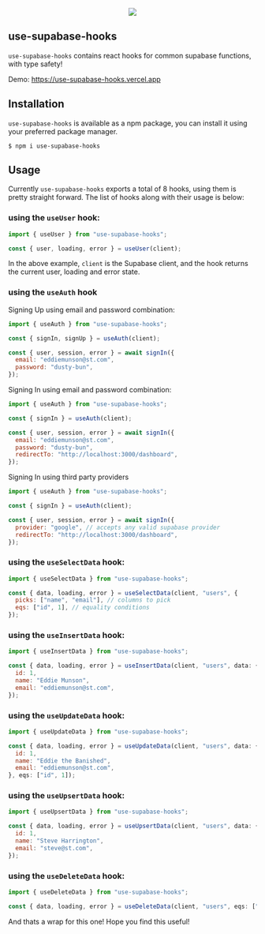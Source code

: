<p align="center">
  <img src="https://user-images.githubusercontent.com/77309809/183580340-29c69e0a-bb03-4f35-afd5-41846b947976.svg" />
</p>

## use-supabase-hooks

`use-supabase-hooks` contains react hooks for common supabase functions, with type safety!

Demo: https://use-supabase-hooks.vercel.app

## Installation

`use-supabase-hooks` is available as a npm package, you can install it using your preferred package manager.

```
$ npm i use-supabase-hooks
```

## Usage

Currently `use-supabase-hooks` exports a total of 8 hooks, using them is pretty straight forward. The list of hooks along with their usage is below:

### using the `useUser` hook:

```jsx
import { useUser } from "use-supabase-hooks";

const { user, loading, error } = useUser(client);
```

In the above example, `client` is the Supabase client, and the hook returns the current user, loading and error state.

### using the `useAuth` hook

Signing Up using email and password combination:

```jsx
import { useAuth } from "use-supabase-hooks";

const { signIn, signUp } = useAuth(client);

const { user, session, error } = await signIn({
  email: "eddiemunson@st.com",
  password: "dusty-bun",
});
```

Signing In using email and password combination:

```jsx
import { useAuth } from "use-supabase-hooks";

const { signIn } = useAuth(client);

const { user, session, error } = await signIn({
  email: "eddiemunson@st.com",
  password: "dusty-bun",
  redirectTo: "http://localhost:3000/dashboard",
});
```

Signing In using third party providers

```jsx
import { useAuth } from "use-supabase-hooks";

const { signIn } = useAuth(client);

const { user, session, error } = await signIn({
  provider: "google", // accepts any valid supabase provider
  redirectTo: "http://localhost:3000/dashboard",
});
```

### using the `useSelectData` hook:

```jsx
import { useSelectData } from "use-supabase-hooks";

const { data, loading, error } = useSelectData(client, "users", {
  picks: ["name", "email"], // columns to pick
  eqs: ["id", 1], // equality conditions
});
```

### using the `useInsertData` hook:

```jsx
import { useInsertData } from "use-supabase-hooks";

const { data, loading, error } = useInsertData(client, "users", data: {
  id: 1,
  name: "Eddie Munson",
  email: "eddiemunson@st.com",
});
```

### using the `useUpdateData` hook:

```jsx
import { useUpdateData } from "use-supabase-hooks";

const { data, loading, error } = useUpdateData(client, "users", data: {
  id: 1,
  name: "Eddie the Banished",
  email: "eddiemunson@st.com",
}, eqs: ["id", 1]);
```

### using the `useUpsertData` hook:

```jsx
import { useUpsertData } from "use-supabase-hooks";

const { data, loading, error } = useUpsertData(client, "users", data: {
  id: 1,
  name: "Steve Harrington",
  email: "steve@st.com",
});
```

### using the `useDeleteData` hook:

```jsx
import { useDeleteData } from "use-supabase-hooks";

const { data, loading, error } = useDeleteData(client, "users", eqs: ["id", 1]);
```

And thats a wrap for this one! Hope you find this useful!